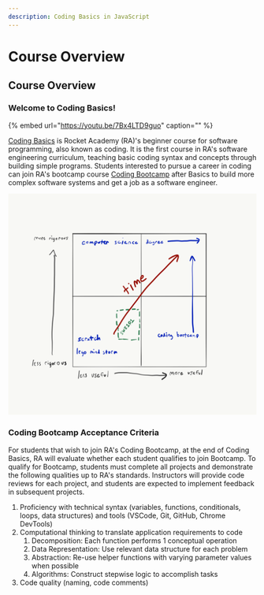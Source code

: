 ```yaml
---
description: Coding Basics in JavaScript
---
```


# Course Overview

## Course Overview

### Welcome to Coding Basics!

{% embed url="https://youtu.be/7Bx4LTD9guo" caption="" %}

[Coding Basics](https://rocketacademy.co/courses/basics) is Rocket Academy \(RA\)'s beginner course for software programming, also known as coding. It is the first course in RA's software engineering curriculum, teaching basic coding syntax and concepts through building simple programs. Students interested to pursue a career in coding can join RA's bootcamp course [Coding Bootcamp](https://rocketacademy.co/courses/bootcamp) after Basics to build more complex software systems and get a job as a software engineer.

![Basics falls near the start of one&apos;s journey to become a software programmer](.gitbook/assets/course-ped.png)

### Coding Bootcamp Acceptance Criteria

For students that wish to join RA's Coding Bootcamp, at the end of Coding Basics, RA will evaluate whether each student qualifies to join Bootcamp. To qualify for Bootcamp, students must complete all projects and demonstrate the following qualities up to RA's standards. Instructors will provide code reviews for each project, and students are expected to implement feedback in subsequent projects.

1. Proficiency with technical syntax \(variables, functions, conditionals, loops, data structures\) and tools \(VSCode, Git, GitHub, Chrome DevTools\)
2. Computational thinking to translate application requirements to code
   1. Decomposition: Each function performs 1 conceptual operation
   2. Data Representation: Use relevant data structure for each problem
   3. Abstraction: Re-use helper functions with varying parameter values when possible
   4. Algorithms: Construct stepwise logic to accomplish tasks
3. Code quality \(naming, code comments\)
